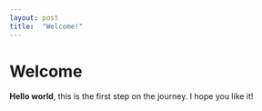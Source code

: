 ```yaml
---
layout: post
title:  "Welcome!"
---
```

# Welcome
**Hello world**, this is the first step on the journey.
I hope you like it!